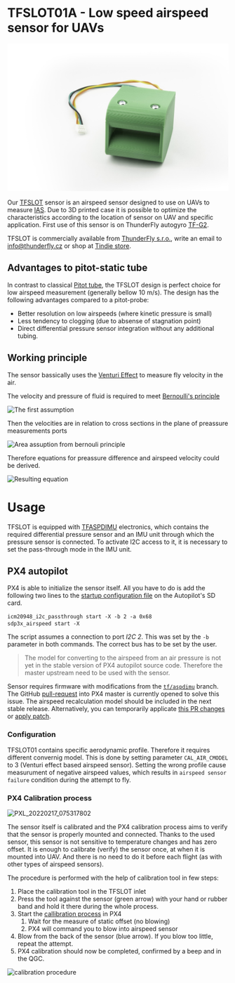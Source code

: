 # TFSLOT01A - Low speed airspeed sensor for UAVs

![TFSLOT01A prototype](doc/img/TFSLOT_1_small.jpg)

Our [TFSLOT](https://github.com/ThunderFly-aerospace/TFSLOT01) sensor is an airspeed sensor designed to use on UAVs to measure [IAS](https://en.wikipedia.org/wiki/Indicated_airspeed). Due to 3D printed case it is possible to optimize the characteristics according to the location of sensor on UAV and specific application. First use of this sensor is on ThunderFly autogyro [TF-G2](https://github.com/ThunderFly-aerospace/TF-G2/).

TFSLOT is commercially available from [ThunderFly s.r.o.](https://www.thunderfly.cz/), write an email to info@thunderfly.cz or shop at [Tindie store](https://www.tindie.com/products/thunderfly/tfslot01a-drone-indicated-airspeed-sensor/).

## Advantages to pitot-static tube

In contrast to classical [Pitot tube](https://en.wikipedia.org/wiki/Pitot_tube), the TFSLOT design is perfect choice for low airspeed measurement (generally bellow 10 m/s).
The design has the following advantages compared to a pitot-probe:

  * Better resolution on low airspeeds (where kinetic pressure is small)
  * Less tendency to clogging (due to absense of stagnation point)
  * Direct differential pressure sensor integration without any additional tubing.

## Working principle

The sensor bassically uses the [Venturi Effect](https://en.wikipedia.org/wiki/Venturi_effect#Instrumentation_and_measurement) to measure fly velocity in the air.

The velocity and pressure of fluid is required to meet [Bernoulli's principle](https://en.wikipedia.org/wiki/Bernoulli%27s_principle)

![The first assumption](https://latex.codecogs.com/png.image?\large&space;\dpi{110}\frac{1}{2}\rho{v_\infty}^{2}&plus;p_\infty=\frac{1}{2}\rho{v}^{2}&plus;p)

<!-- source: \frac{1}{2}\rho{v_\infty}^{2}+p_\infty=\frac{1}{2}\rho{v}^{2}+p -->

Then the velocities are in relation to cross sections in the plane of preassure measurements ports

![Area assuption from bernouli principle](https://latex.codecogs.com/png.image?\large&space;\dpi{110}\frac{v}{v_\infty}=\frac{A_D}{A_d})

<!-- source: \frac{v}{v_\infty}=\frac{A_D}{A_d} -->

Therefore equations for preassure difference and airspeed velocity could be derived.

![Resulting equation](https://latex.codecogs.com/png.image?\large&space;\dpi{110}\Delta&space;p=\frac{1}{2}\rho{v_\infty}^{2}\left[\left(\frac{v}{v_\infty}\right)^2-1\right]\Rightarrow&space;&space;v_\infty=\sqrt{\frac{2\Delta&space;p}{\rho\left[\left(\frac{A_D}{A_d}\right)^2-1\right]}})

<!-- source: \Delta p=\frac{1}{2}\rho{v_\infty}^{2}\left[\left(\frac{v}{v_\infty}\right)^2-1\right]\Rightarrow  v_\infty=\sqrt{\frac{2\Delta p}{\rho\left[\left(\frac{A_D}{A_d}\right)^2-1\right]}} -->


# Usage 

TFSLOT is equipped with [TFASPDIMU](https://github.com/ThunderFly-aerospace/TFASPDIMU02) electronics, which contains the required differential pressure sensor and an IMU unit through which the pressure sensor is connected. To activate I2C access to it, it is necessary to set the pass-through mode in the IMU unit. 

## PX4 autopilot

PX4 is able to initialize the sensor itself. All you have to do is add the following two lines to the [startup configuration file](https://docs.px4.io/master/en/concept/system_startup.html#replacing-the-system-startup) on the Autopilot's SD card.

```
icm20948_i2c_passthrough start -X -b 2 -a 0x68
sdp3x_airspeed start -X
```

The script assumes a connection to port _I2C 2_. This was set by the `-b` parameter in both commands. The correct bus has to be set by the user. 

> The model for converting to the airspeed from an air pressure is not yet in the stable version of PX4 autopilot source code. Therefore the master upstream need to be used with the sensor. 

Sensor requires firmware with modifications from the [`tf/aspdimu`](https://github.com/ThunderFly-aerospace/PX4Firmware/tree/tf/aspdimu) branch. The GitHub [pull-request](https://github.com/PX4/PX4-Autopilot/pull/18593) into PX4 master is currently opened to solve this issue. The airspeed recalculation model should be included in the next stable release. Alternatively, you can temporarily applicate [this PR changes](https://github.com/PX4/PX4-Autopilot/compare/master...ThunderFly-Aerospace:tf/aspdimu) or [apply patch](https://patch-diff.githubusercontent.com/raw/PX4/PX4-Autopilot/pull/18593.patch).

### Configuration

TFSLOT01 contains specific aerodynamic profile. Therefore it requires different convernig model. This is done by setting parameter `CAL_AIR_CMODEL` to 3 (Venturi effect based airspeed sensor). Setting the wrong profile cause measurument of negative airspeed values, which results in `airspeed sensor failure` condition during the attempt to fly. 

### PX4 Calibration process

![PXL_20220217_075317802](https://user-images.githubusercontent.com/5196729/154793903-b117aa99-cfa2-4d6b-bd6c-e1d15e969b36.jpg)

The sensor itself is calibrated and the PX4 calibration process aims to verify that the sensor is properly mounted and connected. Thanks to the used sensor, this sensor is not sensitive to temperature changes and has zero offset. It is enough to calibrate (verify) the sensor once, at when it is mounted into UAV. And there is no need to do it before each flight (as with other types of airspeed sensors). 

The procedure is performed with the help of calibration tool in few steps:
  1. Place the calibration tool in the TFSLOT inlet
  1. Press the tool against the sensor (green arrow) with your hand or rubber band and hold it there during the whole process. 
  1. Start the [callibration process](https://docs.px4.io/master/en/config/airspeed.html#performing-the-calibrationhttps://docs.px4.io/master/en/config/airspeed.html#performing-the-calibration) in PX4
      1. Wait for the measure of static offset (no blowing)
      1. PX4 will command you to blow into airspeed sensor
  1. Blow from the back of the sensor (blue arrow). If you blow too little, repeat the attempt. 
  1. PX4 calibration should now be completed, confirmed by a beep and in the QGC. 

![calibration procedure](https://user-images.githubusercontent.com/5196729/154794029-8daf515e-4c26-449b-a836-17f068259a1b.png)
